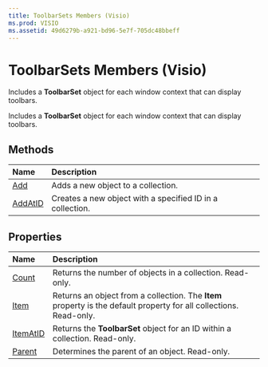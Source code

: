 ```yaml
---
title: ToolbarSets Members (Visio)
ms.prod: VISIO
ms.assetid: 49d6279b-a921-bd96-5e7f-705dc48bbeff
---
```



# ToolbarSets Members (Visio)
Includes a  **ToolbarSet** object for each window context that can display toolbars.

Includes a  **ToolbarSet** object for each window context that can display toolbars.


## Methods



|**Name**|**Description**|
|:-----|:-----|
|[Add](toolbarsets-add-method-visio.md)|Adds a new object to a collection.|
|[AddAtID](toolbarsets-addatid-method-visio.md)|Creates a new object with a specified ID in a collection.|

## Properties



|**Name**|**Description**|
|:-----|:-----|
|[Count](toolbarsets-count-property-visio.md)|Returns the number of objects in a collection. Read-only.|
|[Item](toolbarsets-item-property-visio.md)|Returns an object from a collection. The  **Item** property is the default property for all collections. Read-only.|
|[ItemAtID](toolbarsets-itematid-property-visio.md)|Returns the  **ToolbarSet** object for an ID within a collection. Read-only.|
|[Parent](toolbarsets-parent-property-visio.md)|Determines the parent of an object. Read-only.|

